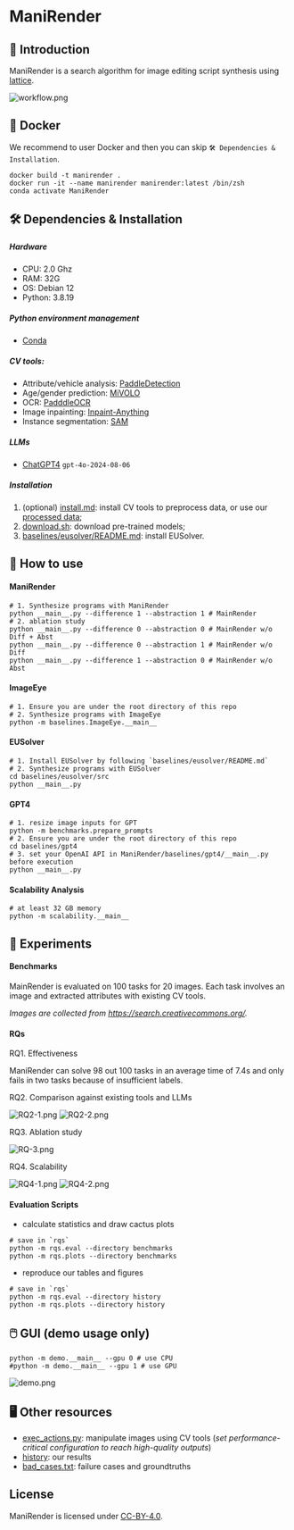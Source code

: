 # ManiRender

## 📝 Introduction

ManiRender is a search algorithm for image editing script synthesis
using [lattice](https://en.wikipedia.org/wiki/Lattice_(order)).

![workflow.png](assets/workflow.png)

## 🐳 Docker

We recommend to user Docker and then you can skip `🛠️ Dependencies & Installation`.

```shell
docker build -t manirender .
docker run -it --name manirender manirender:latest /bin/zsh
conda activate ManiRender
```

## 🛠️ Dependencies & Installation

##### Hardware

- CPU: 2.0 Ghz
- RAM: 32G
- OS: Debian 12
- Python: 3.8.19

##### Python environment management

- [Conda](https://conda.io/projects/conda/en/latest/index.html)

##### CV tools:

- Attribute/vehicle analysis: [PaddleDetection](https://github.com/PaddlePaddle/PaddleDetection)
- Age/gender prediction: [MiVOLO](https://github.com/WildChlamydia/MiVOLO)
- OCR: [PadddleOCR](https://github.com/PaddlePaddle/PaddleOCR)
- Image inpainting: [Inpaint-Anything](https://github.com/geekyutao/Inpaint-Anything)
- Instance segmentation: [SAM](https://github.com/facebookresearch/segment-anything)

##### LLMs

- [ChatGPT4](https://openai.com/index/gpt-4/) `gpt-4o-2024-08-06`

##### Installation

1. (optional) [install.md](install.md): install CV tools to preprocess data, or use our [processed data](benchmarks);
2. [download.sh](cv_tools/configs/download.sh): download pre-trained models;
3. [baselines/eusolver/README.md](baselines/eusolver/README.md): install EUSolver.

## 🔖 How to use

#### ManiRender

```shell
# 1. Synthesize programs with ManiRender
python __main__.py --difference 1 --abstraction 1 # MainRender
# 2. ablation study
python __main__.py --difference 0 --abstraction 0 # MainRender w/o Diff + Abst
python __main__.py --difference 0 --abstraction 1 # MainRender w/o Diff
python __main__.py --difference 1 --abstraction 0 # MainRender w/o Abst
```

#### ImageEye

```shell
# 1. Ensure you are under the root directory of this repo
# 2. Synthesize programs with ImageEye
python -m baselines.ImageEye.__main__
```

#### EUSolver

```shell
# 1. Install EUSolver by following `baselines/eusolver/README.md`
# 2. Synthesize programs with EUSolver
cd baselines/eusolver/src
python __main__.py
```

#### GPT4

```shell
# 1. resize image inputs for GPT
python -m benchmarks.prepare_prompts
# 2. Ensure you are under the root directory of this repo
cd baselines/gpt4
# 3. set your OpenAI API in ManiRender/baselines/gpt4/__main__.py before execution
python __main__.py
```

#### Scalability Analysis

```shell
# at least 32 GB memory
python -m scalability.__main__
```

## 🐎 Experiments

#### Benchmarks

MainRender is evaluated on 100 tasks for 20 images. Each task involves an image and extracted attributes with existing
CV tools.

*Images are collected from https://search.creativecommons.org/.*

#### RQs

RQ1. Effectiveness

ManiRender can solve 98 out 100 tasks in an average time of 7.4s and only
fails in two tasks because of insufficient labels.

RQ2. Comparison against existing tools and LLMs

![RQ2-1.png](assets/RQ2-1.png)
![RQ2-2.png](assets/RQ2-2.png)

RQ3. Ablation study

![RQ-3.png](assets/RQ-3.png)

RQ4. Scalability

![RQ4-1.png](assets/RQ4-1.png)
![RQ4-2.png](assets/RQ4-2.png)

#### Evaluation Scripts

- calculate statistics and draw cactus plots

```shell
# save in `rqs`
python -m rqs.eval --directory benchmarks
python -m rqs.plots --directory benchmarks
```

- reproduce our tables and figures

```shell
# save in `rqs`
python -m rqs.eval --directory history 
python -m rqs.plots --directory history
```

## 🖱️ GUI (demo usage only)

```shell
python -m demo.__main__ --gpu 0 # use CPU
#python -m demo.__main__ --gpu 1 # use GPU
```

![demo.png](assets/demo.png)

## 🖥️ Other resources

- [exec_actions.py](exec_actions.py): manipulate images using CV tools (*set performance-critical configuration to reach
  high-quality outputs*)
- [history](history): our results
- [bad_cases.txt](bad_cases.txt): failure cases and groundtruths

## License

ManiRender is licensed under [CC-BY-4.0](CC-BY-4.0).